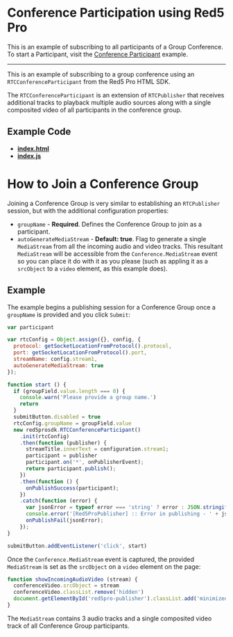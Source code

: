 # Conference Participation using Red5 Pro

This is an example of subscribing to all participants of a Group Conference. To start a Participant, visit the [Conference Participant](../conferenceParticipant) example.

---

This is an example of subscribing to a group conference using an `RTCConferenceParticipant` from the Red5 Pro HTML SDK.

The `RTCConferenceParticipant` is an extension of `RTCPublisher` that receives additional tracks to playback multiple audio sources along with a single composited video of all participants in the conference group.

## Example Code
- **[index.html](index.html)**
- **[index.js](index.js)**

# How to Join a Conference Group

Joining a Conference Group is very similar to establishing an `RTCPublisher` session, but with the additional configuration properties:

* `groupName` - **Required**. Defines the Conference Group to join as a participant.
* `autoGenerateMediaStream` -  **Default: true**. Flag to generate a single `MediaStream` from all the incoming audio and video tracks. This resultant `MediaStream` will be accessible from the `Conference.MediaStream` event so you can place it do with it as you please (such as appling it as a `srcObject` to a `video` element, as this example does).

## Example

The example begins a publishing session for a Conference Group once a `groupName` is provided and you click `Submit`:

```js
var participant

var rtcConfig = Object.assign({}, config, {
  protocol: getSocketLocationFromProtocol().protocol,
  port: getSocketLocationFromProtocol().port,
  streamName: config.stream1,
  autoGenerateMediaStream: true
});

function start () {
  if (groupField.value.length === 0) {
    console.warn('Please provide a group name.')
    return
  }
  submitButton.disabled = true
  rtcConfig.groupName = groupField.value
  new red5prosdk.RTCConferenceParticipant()
    .init(rtcConfig)
    .then(function (publisher) {
      streamTitle.innerText = configuration.stream1;
      participant = publisher
      participant.on('*', onPublisherEvent);
      return participant.publish();
    })
    .then(function () {
      onPublishSuccess(participant);
    })
    .catch(function (error) {
      var jsonError = typeof error === 'string' ? error : JSON.stringify(error, null, 2);
      console.error('[Red5ProPublisher] :: Error in publishing - ' + jsonError);
      onPublishFail(jsonError);
    });
}

submitButton.addEventListener('click', start)
```

Once the `Conference.MediaStream` event is captured, the provided `MediaStream` is set as the `srcObject` on a `video` element on the page:

```js
function showIncomingAudioVideo (stream) {
  conferenceVideo.srcObject = stream
  conferenceVideo.classList.remove('hidden')
  document.getElementById('red5pro-publisher').classList.add('minimized')
}
```

The `MediaStream` contains 3 audio tracks and a single composited video track of all Conference Group participants.
